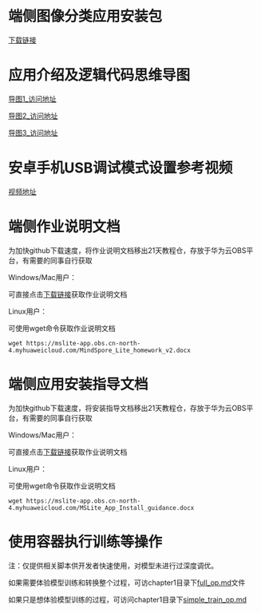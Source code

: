 # 端侧图像分类应用安装包
[下载链接](https://mslite-app.obs.cn-north-4.myhuaweicloud.com:443/app-ms.apk?AccessKeyId=PQ7DQUATQUMX3VMMPIPM&Expires=1606143317&Signature=Of6H2O9/tVpZx6KyIepv8/la//g%3D)

# 应用介绍及逻辑代码思维导图 
[导图1_访问地址](https://mslite-app.obs.cn-north-4.myhuaweicloud.com:443/app_introduction.png?AccessKeyId=PQ7DQUATQUMX3VMMPIPM&Expires=1606143283&Signature=Y9ZR%2B/zvMPbeUyLUSYeyBtTH7/I%3D)

[导图2_访问地址](https://mslite-app.obs.cn-north-4.myhuaweicloud.com:443/app_code.png?AccessKeyId=PQ7DQUATQUMX3VMMPIPM&Expires=1606143243&Signature=T00iYTzDVPyl4HuS1o/pzS6Rlj0%3D)

[导图3_访问地址](https://mslite-app.obs.cn-north-4.myhuaweicloud.com:443/app_code_v1.png?AccessKeyId=PQ7DQUATQUMX3VMMPIPM&Expires=1606143174&Signature=QHT/%2B%2BiCyWHwBP%2B%2BHPwhO%2BXYxeE%3D)

# 安卓手机USB调试模式设置参考视频
[视频地址](https://mslite-app.obs.cn-north-4.myhuaweicloud.com:443/phone_usb.mp4?AccessKeyId=PQ7DQUATQUMX3VMMPIPM&Expires=1606355419&Signature=FkBj9/M4rxz7qQpZxt2CbOxj4Ik%3D)

# 端侧作业说明文档
为加快github下载速度，将作业说明文档移出21天教程仓，存放于华为云OBS平台，有需要的同事自行获取

Windows/Mac用户：

可直接点击[下载链接](https://mslite-app.obs.cn-north-4.myhuaweicloud.com/MindSpore_Lite_homework_v2.docx)获取作业说明文档

Linux用户：

可使用wget命令获取作业说明文档
```
wget https://mslite-app.obs.cn-north-4.myhuaweicloud.com/MindSpore_Lite_homework_v2.docx
```

# 端侧应用安装指导文档
为加快github下载速度，将安装指导文档移出21天教程仓，存放于华为云OBS平台，有需要的同事自行获取

Windows/Mac用户：

可直接点击[下载链接](https://mslite-app.obs.cn-north-4.myhuaweicloud.com/MSLite_App_Install_guidance.docx)获取作业说明文档

Linux用户：

可使用wget命令获取作业说明文档
```
wget https://mslite-app.obs.cn-north-4.myhuaweicloud.com/MSLite_App_Install_guidance.docx
```

# 使用容器执行训练等操作
注：仅提供相关脚本供开发者快速使用，对模型未进行过深度调优。

如果需要体验模型训练和转换整个过程，可访chapter1目录下[full_op.md](https://github.com/mindspore-ai/mindspore-21-days-tutorials/blob/main/chapter1/mobilenetv2/full_op.md)文件

如果只是想体验模型训练的过程，可访问chapter1目录下[simple_train_op.md](https://github.com/mindspore-ai/mindspore-21-days-tutorials/blob/main/chapter1/mobilenetv2/simple_train_op.md)
